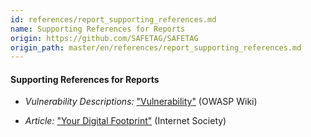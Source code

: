 ```yaml
---
id: references/report_supporting_references.md
name: Supporting References for Reports
origin: https://github.com/SAFETAG/SAFETAG
origin_path: master/en/references/report_supporting_references.md
---
```


#### Supporting References for Reports

  * *Vulnerability Descriptions:* ["Vulnerability"](https://www.owasp.org/index.php/Category:Vulnerability) (OWASP Wiki)

  * *Article:* ["Your Digital Footprint"](http://www.internetsociety.org/your-digital-footprint) (Internet Society)

